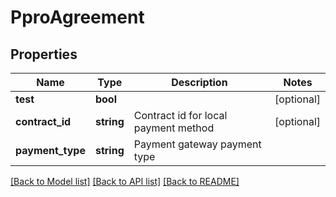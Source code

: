 # PproAgreement

## Properties
Name | Type | Description | Notes
------------ | ------------- | ------------- | -------------
**test** | **bool** |  | [optional] 
**contract_id** | **string** | Contract id for local payment method | [optional] 
**payment_type** | **string** | Payment gateway payment type | 

[[Back to Model list]](../README.md#documentation-for-models) [[Back to API list]](../README.md#documentation-for-api-endpoints) [[Back to README]](../README.md)


